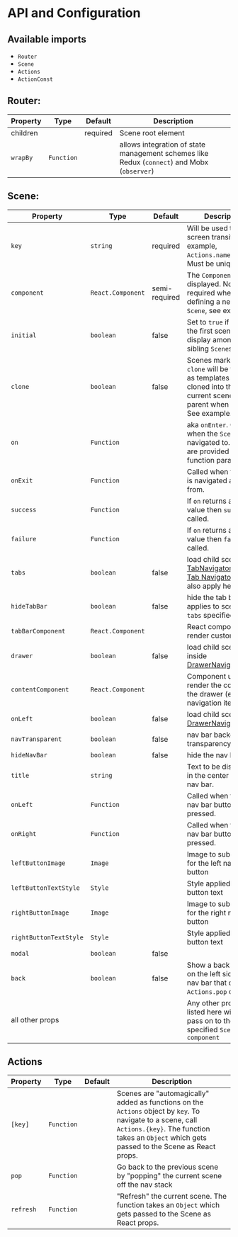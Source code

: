 # API and Configuration

## Available imports
- `Router`
- `Scene`
- `Actions`
- `ActionConst`

## Router:

| Property | Type | Default | Description |
|-------------|----------|--------------|----------------------------------------------------------------|
| children |  | required | Scene root element |
| `wrapBy`   | `Function` |  | allows integration of state management schemes like Redux (`connect`) and Mobx (`observer`) |

## Scene:

| Property | Type | Default | Description |
|-----------|----------|----------|--------------------------------------------|
| `key`       | `string` | required | Will be used to call screen transition, for example, `Actions.name(params)`. Must be unique. |
| `component` | `React.Component` | semi-required | The `Component` to be displayed. Not required when defining a nested `Scene`, see example. |
| `initial`   | `boolean` | false | Set to `true` if this is the first scene to display among its sibling `Scene`s |
| `clone`     | `boolean` | false | Scenes marked with `clone` will be treated as templates and cloned into the current scene's parent when pushed. See example. |
| `on`     | `Function` | | aka `onEnter`. Called when the `Scene` is navigated to. `props` are provided as a function param |
| `onExit`     | `Function` | | Called when the `Scene` is navigated away from. |
| `success`     | `Function` | | If `on` returns a "truthy" value then `success` is called. |
| `failure`     | `Function` | | If `on` returns a "falsey" value then `failure` is called. |
| `tabs`     | `boolean` | false | load child scenes as [TabNavigator](https://reactnavigation.org/docs/navigators/tab). Other [Tab Navigator  props](https://reactnavigation.org/docs/navigators/tab#TabNavigatorConfig) also apply here. |
| `hideTabBar`     | `boolean` | false | hide the tab bar (only applies to scenes with `tabs` specified) |
| `tabBarComponent`     | `React.Component` |  | React component to render custom tab bar |
| `drawer`     | `boolean` | false | load child scenes inside [DrawerNavigator](https://reactnavigation.org/docs/navigators/drawer) |
| `contentComponent`     | `React.Component` |  | Component used to render the content of the drawer (e.g. navigation items). |
| `onLeft`     | `boolean` | false | load child scenes as [DrawerNavigator](https://reactnavigation.org/docs/navigators/drawer) |
| `navTransparent`     | `boolean` | false | nav bar background transparency |
| `hideNavBar`     | `boolean` | false | hide the nav bar |
| `title`     | `string` |  | Text to be displayed in the center of the nav bar. |
| `onLeft`     | `Function` |  | Called when the left nav bar button is pressed. |
| `onRight`     | `Function` |  | Called when the right nav bar button is pressed. |
| `leftButtonImage`     | `Image` |  | Image to substitute for the left nav bar button |
| `leftButtonTextStyle`     | `Style` |  | Style applied to left button text |
| `rightButtonImage`     | `Image` |  | Image to substitute for the right nav bar button |
| `rightButtonTextStyle`     | `Style` |  | Style applied to right button text |
| `modal`     | `boolean` | false |  |
| `back`     | `boolean` | false | Show a back button on the left side of the nav bar that calls `Actions.pop` on press. |
| all other props     |  |  | Any other props not listed here will be pass on to the specified `Scene`'s `component` |

## Actions

| Property | Type | Default | Description |
|-----------------|----------|----------|--------------------------------------------|
| `[key]`       | `Function` |  | Scenes are "automagically" added as functions on the `Actions` object by `key`. To navigate to a scene, call `Actions.{key}`. The function takes an `Object` which gets passed to the Scene as React props. |
| `pop`       | `Function` |  | Go back to the previous scene by "popping" the current scene off the nav stack |
| `refresh`       | `Function` |  | "Refresh" the current scene. The function takes an `Object` which gets passed to the Scene as React props. |
